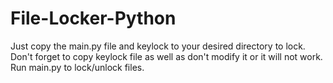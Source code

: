 # File-Locker-Python

Just copy the main.py file and keylock to your desired directory to lock. Don't forget to copy keylock file as well as don't modify it or it will not work.
Run main.py to lock/unlock files.
